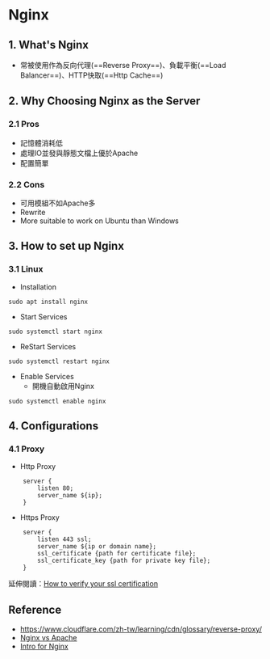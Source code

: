 

# Nginx

## 1. What's Nginx

* 常被使用作為反向代理(==Reverse Proxy==)、負載平衡(==Load Balancer==)、HTTP快取(==Http Cache==)

## 2. Why Choosing Nginx as the Server

### 2.1 Pros

* 記憶體消耗低
* 處理IO並發與靜態文檔上優於Apache
* 配置簡單


### 2.2 Cons

* 可用模組不如Apache多
* Rewrite
* More suitable to work on Ubuntu than Windows

## 3. How to set up Nginx

### 3.1 Linux

* Installation
```shell=
sudo apt install nginx 
```

* Start Services
```shell=
sudo systemctl start nginx
```

* ReStart Services
```shell=
sudo systemctl restart nginx
```

* Enable Services
    *  開機自動啟用Nginx
```shell=
sudo systemctl enable nginx
```

## 4. Configurations

### 4.1 Proxy

* Http Proxy
```nginx=
    server {
        listen 80;
        server_name ${ip};
    }
```
* Https Proxy
```nginx=
    server {
        listen 443 ssl;
        server_name ${ip or domain name};
        ssl_certificate {path for certificate file};
        ssl_certificate_key {path for private key file};
    }
```

延伸閱讀：[How to verify your ssl certification](https://)

## Reference

- https://www.cloudflare.com/zh-tw/learning/cdn/glossary/reverse-proxy/
- [Nginx vs Apache](https://por.tw/Website_Design/%E7%B6%B2%E9%A0%81-http-%E4%BC%BA%E6%9C%8D%E5%99%A8-apache-%E8%88%87-nginx-%E7%9A%84%E5%84%AA%E7%BC%BA%E9%BB%9E%E6%AF%94%E8%BC%83%EF%BC%88%E7%B6%B2%E7%AB%99%E6%9E%B6%E8%A8%AD%E6%95%99%E5%AD%B8/)
- [Intro for Nginx](https://sharefunyeh.gitbooks.io/webdev/content/articles/understand-nginx-proxy-load-balancing-buffer-and-cache.html)